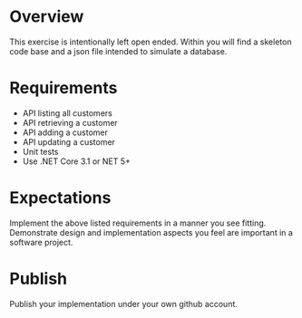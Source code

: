 # Overview
This exercise is intentionally left open ended.  Within you will find a skeleton code base and a json file intended to simulate a database.

# Requirements
 - API listing all customers
 - API retrieving a customer
 - API adding a customer
 - API updating a customer
 - Unit tests
 - Use .NET Core 3.1 or NET 5+

# Expectations
Implement the above listed requirements in a manner you see fitting.  
Demonstrate design and implementation aspects you feel are important 
in a software project.

# Publish
Publish your implementation under your own github account.
